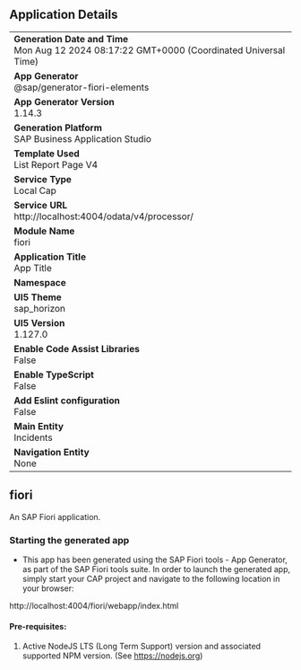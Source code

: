 ## Application Details
|               |
| ------------- |
|**Generation Date and Time**<br>Mon Aug 12 2024 08:17:22 GMT+0000 (Coordinated Universal Time)|
|**App Generator**<br>@sap/generator-fiori-elements|
|**App Generator Version**<br>1.14.3|
|**Generation Platform**<br>SAP Business Application Studio|
|**Template Used**<br>List Report Page V4|
|**Service Type**<br>Local Cap|
|**Service URL**<br>http://localhost:4004/odata/v4/processor/|
|**Module Name**<br>fiori|
|**Application Title**<br>App Title|
|**Namespace**<br>|
|**UI5 Theme**<br>sap_horizon|
|**UI5 Version**<br>1.127.0|
|**Enable Code Assist Libraries**<br>False|
|**Enable TypeScript**<br>False|
|**Add Eslint configuration**<br>False|
|**Main Entity**<br>Incidents|
|**Navigation Entity**<br>None|

## fiori

An SAP Fiori application.

### Starting the generated app

-   This app has been generated using the SAP Fiori tools - App Generator, as part of the SAP Fiori tools suite.  In order to launch the generated app, simply start your CAP project and navigate to the following location in your browser:

http://localhost:4004/fiori/webapp/index.html

#### Pre-requisites:

1. Active NodeJS LTS (Long Term Support) version and associated supported NPM version.  (See https://nodejs.org)


